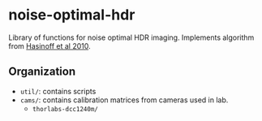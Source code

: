 # noise-optimal-hdr
Library of functions for noise optimal HDR imaging. Implements algorithm from [Hasinoff et al 2010](https://people.csail.mit.edu/hasinoff/hdrnoise/). 



## Organization

-   ```util/```: contains scripts 
-   ```cams/```: contains calibration matrices from cameras used in lab. 
    -   ```thorlabs-dcc1240m/```

